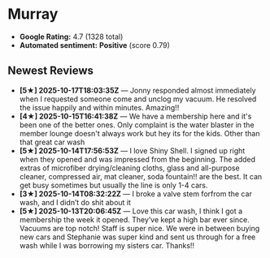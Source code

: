 # Murray

- **Google Rating:** 4.7  (1328 total)
- **Automated sentiment:** **Positive** (score 0.79)

## Newest Reviews
- **[5★] 2025-10-17T18:03:35Z** — Jonny responded almost immediately when I requested someone come and unclog my vacuum. He resolved the issue happily and within minutes. Amazing!!
- **[4★] 2025-10-15T16:41:38Z** — We have a membership here and it's been one of the better ones. Only complaint is the water blaster in the member lounge doesn't always work but hey its for the kids. Other than that great car wash
- **[5★] 2025-10-14T17:56:53Z** — I love Shiny Shell. I signed up right when they opened and was impressed from the beginning. The added extras of microfiber drying/cleaning cloths, glass and all-purpose cleaner, compressed air, mat cleaner, soda fountain!! are the best. It can get busy sometimes but usually the line is only 1-4 cars.
- **[3★] 2025-10-14T08:32:22Z** — I broke a valve stem forfrom the car wash, and I didn’t do shit about it
- **[5★] 2025-10-13T20:06:45Z** — Love this car wash, I think I got a membership the week it opened. They’ve kept a high bar ever since. Vacuums are top notch! Staff is super nice. We were in between buying new cars and Stephanie was super kind and sent us through for a free wash while I was borrowing my sisters car. Thanks!!